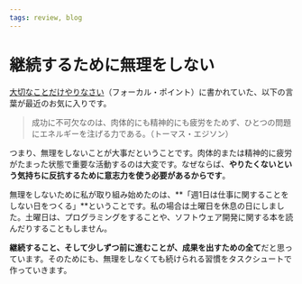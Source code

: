 ```yaml
---
tags: review, blog
---
```


# 継続するために無理をしない

[大切なことだけやりなさい](大切なことだけやりなさい.md)（フォーカル・ポイント）に書かれていた、以下の言葉が最近のお気に入りです。

> 成功に不可欠なのは、肉体的にも精神的にも疲労をためず、ひとつの問題にエネルギーを注げる力である。（トーマス・エジソン） 

つまり、無理をしないことが大事だということです。肉体的または精神的に疲労がたまった状態で重要な活動するのは大変です。なぜならば、**やりたくないという気持ちに反抗するために意志力を使う必要があるからです**。

無理をしないために私が取り組み始めたのは、**「週1日は仕事に関することをしない日をつくる」**ということです。私の場合は土曜日を休息の日にしました。土曜日は、プログラミングをすることや、ソフトウェア開発に関する本を読んだりすることもしません。

**継続すること、そして少しずつ前に進むことが、成果を出すための全て**だと思っています。そのためにも、無理をしなくても続けられる習慣をタスクシュートで作っていきます。
